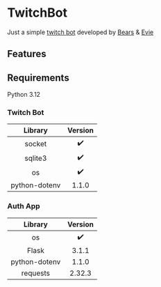 # TwitchBot

Just a simple [twitch bot](https://twitch.tv/BeariumBot) developed by [Bears](https://github.com/Bear-ium) & [Evie](https://github.com/EvieDoesStuff)

## Features

## Requirements
Python 3.12

### Twitch Bot
|   Library             |   Version |
|   :-:                 |   :-:     |
|   socket              |:heavy_check_mark:|
|   sqlite3             |:heavy_check_mark:|
|   os                  |:heavy_check_mark:|
|   python-dotenv       |   1.1.0   |

### Auth App
|   Library             |   Version |
|   :-:                 |   :-:     |
|   os                  |:heavy_check_mark:|
|   Flask               |   3.1.1   |
|   python-dotenv       |	1.1.0   |
|   requests	        |   2.32.3  |